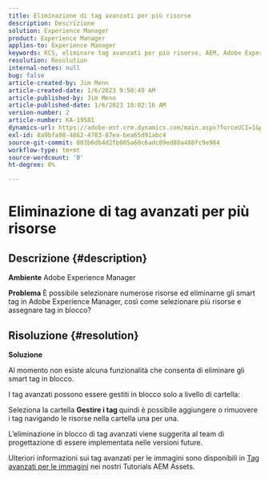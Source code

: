 ```yaml
---
title: Eliminazione di tag avanzati per più risorse
description: Descrizione
solution: Experience Manager
product: Experience Manager
applies-to: Experience Manager
keywords: KCS, eliminare tag avanzati per più risorse, AEM, Adobe Experience Manager, FAQ
resolution: Resolution
internal-notes: null
bug: false
article-created-by: Jim Menn
article-created-date: 1/6/2023 9:50:49 AM
article-published-by: Jim Menn
article-published-date: 1/6/2023 10:02:16 AM
version-number: 2
article-number: KA-19581
dynamics-url: https://adobe-ent.crm.dynamics.com/main.aspx?forceUCI=1&pagetype=entityrecord&etn=knowledgearticle&id=18a63f93-a78d-ed11-81ac-6045bd006704
exl-id: 8a9bfa98-4862-4783-87ea-bea65d91abc4
source-git-commit: 003b6db4d2fb005a60c6adc89ed88a488fc9e984
workflow-type: tm+mt
source-wordcount: '0'
ht-degree: 0%

---
```


# Eliminazione di tag avanzati per più risorse

## Descrizione {#description}


<b>Ambiente</b>
Adobe Experience Manager

<b>Problema</b>
È possibile selezionare numerose risorse ed eliminarne gli smart tag in Adobe Experience Manager, così come selezionare più risorse e assegnare tag in blocco?


## Risoluzione {#resolution}


<b>Soluzione</b>

Al momento non esiste alcuna funzionalità che consenta di eliminare gli smart tag in blocco.

I tag avanzati possono essere gestiti in blocco solo a livello di cartella:

Seleziona la cartella  <b>Gestire i tag </b>quindi è possibile aggiungere o rimuovere i tag navigando le risorse nella cartella una per una.

L’eliminazione in blocco di tag avanzati viene suggerita al team di progettazione di essere implementata nelle versioni future.

Ulteriori informazioni sui tag avanzati per le immagini sono disponibili in [Tag avanzati per le immagini](https://experienceleague.adobe.com/docs/experience-manager-learn/assets/metadata/image-smart-tags.html?lang=it) nei nostri Tutorials AEM Assets.
